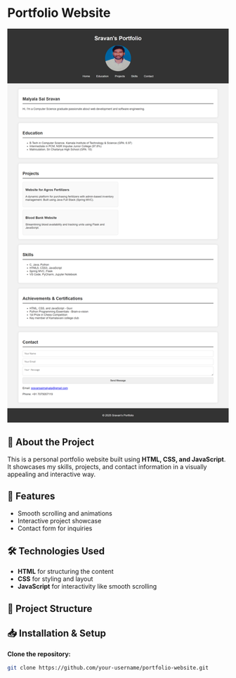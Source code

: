# Portfolio Website

![Portfolio Preview](preview.png)

## 🌟 About the Project
This is a personal portfolio website built using **HTML, CSS, and JavaScript**. It showcases my skills, projects, and contact information in a visually appealing and interactive way.

## 🚀 Features
- Smooth scrolling and animations
- Interactive project showcase
- Contact form for inquiries

## 🛠️ Technologies Used
- **HTML** for structuring the content
- **CSS** for styling and layout
- **JavaScript** for interactivity like smooth scrolling

## 📂 Project Structure

## 📥 Installation & Setup
**Clone the repository:**
   ```bash
   git clone https://github.com/your-username/portfolio-website.git
  ```

